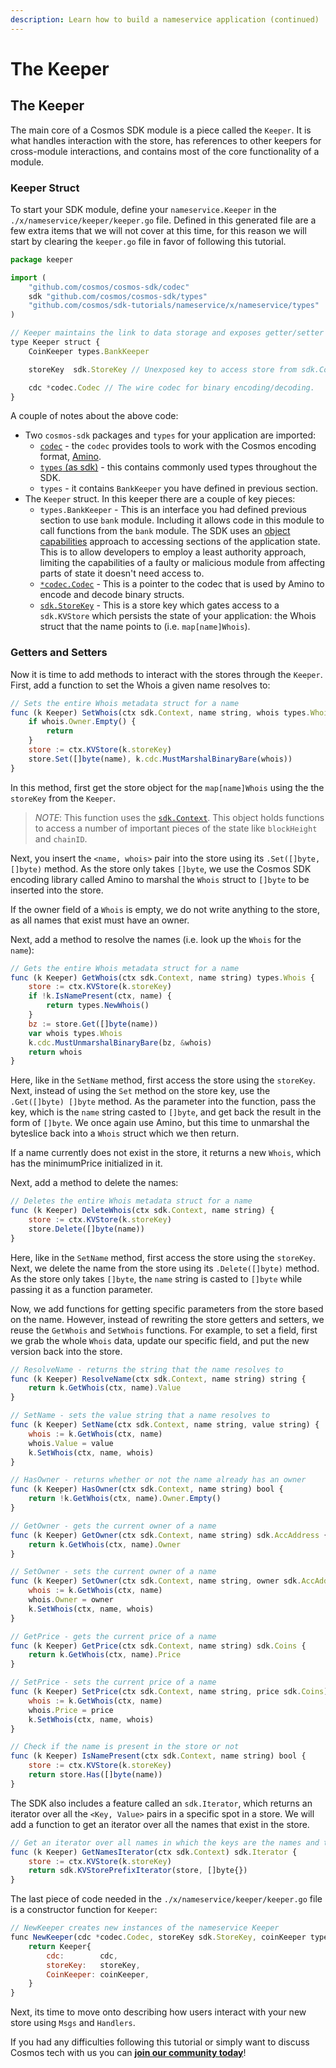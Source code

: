 ```yaml
---
description: Learn how to build a nameservice application (continued)
---
```


# The Keeper

## The Keeper

The main core of a Cosmos SDK module is a piece called the `Keeper`. It is what handles interaction with the store, has references to other keepers for cross-module interactions, and contains most of the core functionality of a module.

### Keeper Struct <a id="keeper-struct"></a>

To start your SDK module, define your `nameservice.Keeper` in the `./x/nameservice/keeper/keeper.go` file. Defined in this generated file are a few extra items that we will not cover at this time, for this reason we will start by clearing the `keeper.go` file in favor of following this tutorial.

```javascript
package keeper

import (
	"github.com/cosmos/cosmos-sdk/codec"
	sdk "github.com/cosmos/cosmos-sdk/types"
	"github.com/cosmos/sdk-tutorials/nameservice/x/nameservice/types"
)

// Keeper maintains the link to data storage and exposes getter/setter methods for the various parts of the state machine
type Keeper struct {
	CoinKeeper types.BankKeeper

	storeKey  sdk.StoreKey // Unexposed key to access store from sdk.Context

	cdc *codec.Codec // The wire codec for binary encoding/decoding.
}

```

A couple of notes about the above code:

* Two `cosmos-sdk` packages and `types` for your application are imported:
  * [`codec`](https://godoc.org/github.com/cosmos/cosmos-sdk/codec) - the `codec` provides tools to work with the Cosmos encoding format, [Amino](https://github.com/tendermint/go-amino).
  * [`types` \(as sdk\)](https://godoc.org/github.com/cosmos/cosmos-sdk/types) - this contains commonly used types throughout the SDK.
  * `types` - it contains `BankKeeper` you have defined in previous section. 
* The `Keeper` struct. In this keeper there are a couple of key pieces:
  * `types.BankKeeper` - This is an interface you had defined previous section to use `bank` module. Including it allows code in this module to call functions from the `bank` module. The SDK uses an [object capabilities](https://en.wikipedia.org/wiki/Object-capability_model) approach to accessing sections of the application state. This is to allow developers to employ a least authority approach, limiting the capabilities of a faulty or malicious module from affecting parts of state it doesn't need access to.
  * [`*codec.Codec`](https://godoc.org/github.com/cosmos/cosmos-sdk/codec#Codec) - This is a pointer to the codec that is used by Amino to encode and decode binary structs.
  * [`sdk.StoreKey`](https://godoc.org/github.com/cosmos/cosmos-sdk/types#StoreKey) - This is a store key which gates access to a `sdk.KVStore` which persists the state of your application: the Whois struct that the name points to \(i.e. `map[name]Whois`\).

### Getters and Setters <a id="getters-and-setters"></a>

Now it is time to add methods to interact with the stores through the `Keeper`. First, add a function to set the Whois a given name resolves to:

```javascript
// Sets the entire Whois metadata struct for a name
func (k Keeper) SetWhois(ctx sdk.Context, name string, whois types.Whois) {
	if whois.Owner.Empty() {
		return
	}
	store := ctx.KVStore(k.storeKey)
	store.Set([]byte(name), k.cdc.MustMarshalBinaryBare(whois))
}

```

In this method, first get the store object for the `map[name]Whois` using the the `storeKey` from the `Keeper`.

> _NOTE_: This function uses the [`sdk.Context`](https://godoc.org/github.com/cosmos/cosmos-sdk/types#Context). This object holds functions to access a number of important pieces of the state like `blockHeight` and `chainID`.

Next, you insert the `<name, whois>` pair into the store using its `.Set([]byte, []byte)` method. As the store only takes `[]byte`, we use the Cosmos SDK encoding library called Amino to marshal the `Whois` struct to `[]byte` to be inserted into the store.

If the owner field of a `Whois` is empty, we do not write anything to the store, as all names that exist must have an owner.

Next, add a method to resolve the names \(i.e. look up the `Whois` for the `name`\):

```javascript
// Gets the entire Whois metadata struct for a name
func (k Keeper) GetWhois(ctx sdk.Context, name string) types.Whois {
	store := ctx.KVStore(k.storeKey)
	if !k.IsNamePresent(ctx, name) {
		return types.NewWhois()
	}
	bz := store.Get([]byte(name))
	var whois types.Whois
	k.cdc.MustUnmarshalBinaryBare(bz, &whois)
	return whois
}

```

Here, like in the `SetName` method, first access the store using the `storeKey`. Next, instead of using the `Set` method on the store key, use the `.Get([]byte) []byte` method. As the parameter into the function, pass the key, which is the `name` string casted to `[]byte`, and get back the result in the form of `[]byte`. We once again use Amino, but this time to unmarshal the byteslice back into a `Whois` struct which we then return.

If a name currently does not exist in the store, it returns a new `Whois`, which has the minimumPrice initialized in it.

Next, add a method to delete the names:

```javascript
// Deletes the entire Whois metadata struct for a name
func (k Keeper) DeleteWhois(ctx sdk.Context, name string) {
	store := ctx.KVStore(k.storeKey)
	store.Delete([]byte(name))
}
```

Here, like in the `SetName` method, first access the store using the `storeKey`. Next, we delete the name from the store using its `.Delete([]byte)` method. As the store only takes `[]byte`, the `name` string is casted to `[]byte` while passing it as a function parameter.

Now, we add functions for getting specific parameters from the store based on the name. However, instead of rewriting the store getters and setters, we reuse the `GetWhois` and `SetWhois` functions. For example, to set a field, first we grab the whole `Whois` data, update our specific field, and put the new version back into the store.

```javascript
// ResolveName - returns the string that the name resolves to
func (k Keeper) ResolveName(ctx sdk.Context, name string) string {
	return k.GetWhois(ctx, name).Value
}

// SetName - sets the value string that a name resolves to
func (k Keeper) SetName(ctx sdk.Context, name string, value string) {
	whois := k.GetWhois(ctx, name)
	whois.Value = value
	k.SetWhois(ctx, name, whois)
}

// HasOwner - returns whether or not the name already has an owner
func (k Keeper) HasOwner(ctx sdk.Context, name string) bool {
	return !k.GetWhois(ctx, name).Owner.Empty()
}

// GetOwner - gets the current owner of a name
func (k Keeper) GetOwner(ctx sdk.Context, name string) sdk.AccAddress {
	return k.GetWhois(ctx, name).Owner
}

// SetOwner - sets the current owner of a name
func (k Keeper) SetOwner(ctx sdk.Context, name string, owner sdk.AccAddress) {
	whois := k.GetWhois(ctx, name)
	whois.Owner = owner
	k.SetWhois(ctx, name, whois)
}

// GetPrice - gets the current price of a name
func (k Keeper) GetPrice(ctx sdk.Context, name string) sdk.Coins {
	return k.GetWhois(ctx, name).Price
}

// SetPrice - sets the current price of a name
func (k Keeper) SetPrice(ctx sdk.Context, name string, price sdk.Coins) {
	whois := k.GetWhois(ctx, name)
	whois.Price = price
	k.SetWhois(ctx, name, whois)
}

// Check if the name is present in the store or not
func (k Keeper) IsNamePresent(ctx sdk.Context, name string) bool {
	store := ctx.KVStore(k.storeKey)
	return store.Has([]byte(name))
}
```

The SDK also includes a feature called an `sdk.Iterator`, which returns an iterator over all the `<Key, Value>` pairs in a specific spot in a store. We will add a function to get an iterator over all the names that exist in the store.

```javascript
// Get an iterator over all names in which the keys are the names and the values are the whois
func (k Keeper) GetNamesIterator(ctx sdk.Context) sdk.Iterator {
	store := ctx.KVStore(k.storeKey)
	return sdk.KVStorePrefixIterator(store, []byte{})
}
```

The last piece of code needed in the `./x/nameservice/keeper/keeper.go` file is a constructor function for `Keeper`:

```javascript
// NewKeeper creates new instances of the nameservice Keeper
func NewKeeper(cdc *codec.Codec, storeKey sdk.StoreKey, coinKeeper types.BankKeeper) Keeper {
	return Keeper{
		cdc:        cdc,
		storeKey:   storeKey,
		CoinKeeper: coinKeeper,
	}
}
```

Next, its time to move onto describing how users interact with your new store using `Msgs` and `Handlers`.

If you had any difficulties following this tutorial or simply want to discuss Cosmos tech with us you can [**join our community today**](https://discord.gg/fszyM7K)!

